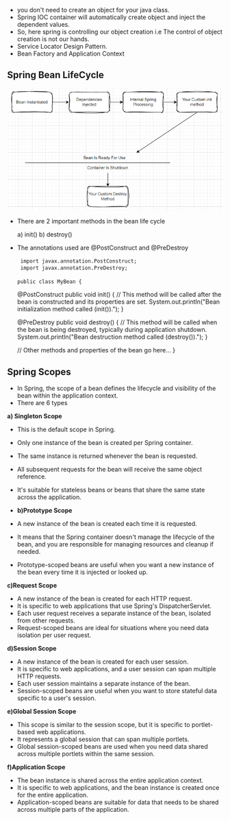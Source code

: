 * you don't need to create an object for your java class.
* Spring IOC container will automatically create object and inject the dependent values.
* So, here spring is controlling our object creation i.e The control of object creation is not our hands.
* Service Locator Design Pattern.
* Bean Factory and Application Context

## Spring Bean LifeCycle
![lifecycyclebean.PNG](lifecycyclebean.PNG)

* There are 2 important methods in the bean life cycle
  
  a) init()
  b) destroy()

* The annotations used are @PostConstruct and @PreDestroy 

  
  
    

       import javax.annotation.PostConstruct;
       import javax.annotation.PreDestroy;
 
      public class MyBean {

     @PostConstruct
    public void init() {
        // This method will be called after the bean is constructed and its properties are set.
        System.out.println("Bean initialization method called (init()).");
    }

    @PreDestroy
    public void destroy() {
        // This method will be called when the bean is being destroyed, typically during application shutdown.
        System.out.println("Bean destruction method called (destroy()).");
    }

    // Other methods and properties of the bean go here...
    }


## Spring Scopes 

* In Spring, the scope of a bean defines the lifecycle and visibility of the bean within the application context. 
* There are 6 types

**a) Singleton Scope**

* This is the default scope in Spring.
* Only one instance of the bean is created per Spring container.
* The same instance is returned whenever the bean is requested.
* All subsequent requests for the bean will receive the same object reference.
* It's suitable for stateless beans or beans that share the same state across the application.

* **b)Prototype Scope**

* A new instance of the bean is created each time it is requested.
* It means that the Spring container doesn't manage the lifecycle of the bean, and you are responsible for managing resources and cleanup if needed.
* Prototype-scoped beans are useful when you want a new instance of the bean every time it is injected or looked up.

**c)Request Scope**

* A new instance of the bean is created for each HTTP request.
* It is specific to web applications that use Spring's DispatcherServlet.
* Each user request receives a separate instance of the bean, isolated from other requests.
* Request-scoped beans are ideal for situations where you need data isolation per user request.

**d)Session Scope**

* A new instance of the bean is created for each user session.
* It is specific to web applications, and a user session can span multiple HTTP requests.
* Each user session maintains a separate instance of the bean.
* Session-scoped beans are useful when you want to store stateful data specific to a user's session.

**e)Global Session Scope**

* This scope is similar to the session scope, but it is specific to portlet-based web applications.
* It represents a global session that can span multiple portlets.
* Global session-scoped beans are used when you need data shared across multiple portlets within the same session.

**f)Application Scope**

* The bean instance is shared across the entire application context.
* It is specific to web applications, and the bean instance is created once for the entire application.
* Application-scoped beans are suitable for data that needs to be shared across multiple parts of the application.
